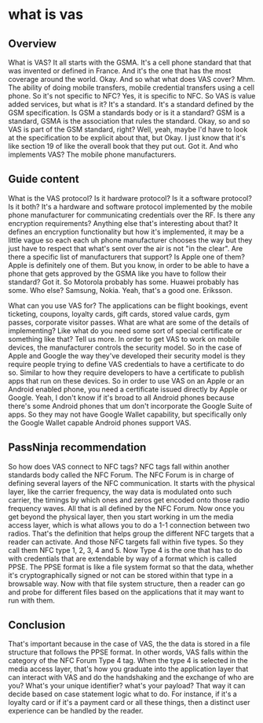# what is vas

## Overview

What is VAS? It all starts with the GSMA. It's a cell phone standard that that was invented or defined in France. And it's the one that has the most coverage around the world. Okay. And so what what does VAS cover? Mhm. The ability of doing mobile transfers, mobile credential transfers using a cell phone. So it's not specific to NFC? Yes, it is specific to NFC. So VAS is value added services, but what is it? It's a standard. It's a standard defined by the GSM specification. Is GSM a standards body or is it a standard? GSM is a standard, GSMA is the association that rules the standard. Okay, so and so VAS is part of the GSM standard, right? Well, yeah, maybe I'd have to look at the specification to be explicit about that, but Okay. I just know that it's like section 19 of like the overall book that they put out. Got it. And who implements VAS? The mobile phone manufacturers.

## Guide content

What is the VAS protocol? Is it hardware protocol? Is it a software protocol? Is it both? It's a hardware and software protocol implemented by the mobile phone manufacturer for communicating credentials over the RF. Is there any encryption requirements? Anything else that's interesting about that? It defines an encryption functionality but how it's implemented, it may be a little vague so each each uh phone manufacturer chooses the way but they just have to respect that what's sent over the air is not "in the clear". Are there a specific list of manufacturers that support? Is Apple one of them? Apple is definitely one of them. But you know, in order to be able to have a phone that gets approved by the GSMA like you have to follow their standard? Got it. So Motorola probably has some. Huawei probably has some. Who else? Samsung, Nokia. Yeah, that's a good one. Eriksson.

What can you use VAS for? The applications can be flight bookings, event ticketing, coupons, loyalty cards, gift cards, stored value cards, gym passes, corporate visitor passes. What are what are some of the details of implementing? Like what do you need some sort of special certificate or something like that? Tell us more. In order to get VAS to work on mobile devices, the manufacturer controls the security model. So in the case of Apple and Google the way they've developed their security model is they require people trying to define VAS credentials to have a certificate to do so. Similar to how they require developers to have a certificate to publish apps that run on these devices. So in order to use VAS on an Apple or an Android enabled phone, you need a certificate issued directly by Apple or Google. Yeah, I don't know if it's broad to all Android phones because there's some Android phones that um don't incorporate the Google Suite of apps. So they may not have Google Wallet capability, but specifically only the Google Wallet capable Android phones support VAS.

## PassNinja recommendation

So how does VAS connect to NFC tags? NFC tags fall within another standards body called the NFC Forum. The NFC Forum is in charge of defining several layers of the NFC communication. It starts with the physical layer, like the carrier frequency, the way data is modulated onto such carrier, the timings by which ones and zeros get encoded onto those radio frequency waves. All that is all defined by the NFC Forum. Now once you get beyond the physical layer, then you start working in um the media access layer, which is what allows you to do a 1-1 connection between two radios. That's the definition that helps group the different NFC targets that a reader can activate. And those NFC targets fall within five types. So they call them NFC type 1, 2, 3, 4 and 5. Now Type 4 is the one that has to do with credentials that are extendable by way of a format which is called PPSE. The PPSE format is like a file system format so that the data, whether it's cryptographically signed or not can be stored within that type in a browsable way. Now with that file system structure, then a reader can go and probe for different files based on the applications that it may want to run with them.

## Conclusion

That's important because in the case of VAS, the the data is stored in a file structure that follows the PPSE format. In other words, VAS falls within the category of the NFC Forum Type 4 tag. When the type 4 is selected in the media access layer, that's how you graduate into the application layer that can interact with VAS and do the handshaking and the exchange of who are you? What's your unique identifier? what's your payload? That way it can decide based on case statement logic what to do. For instance, if it's a loyalty card or if it's a payment card or all these things, then a distinct user experience can be handled by the reader.
